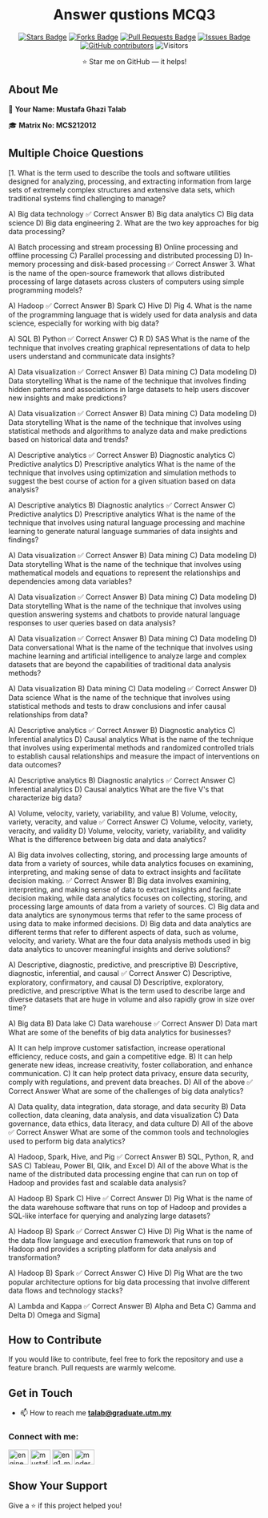 
<div align="center">

# Answer qustions MCQ3

[![Stars Badge](https://img.shields.io/github/stars/drshahizan/BDM?style=social)](https://github.com/drshahizan/BDM/stargazers)
[![Forks Badge](https://img.shields.io/github/forks/drshahizan/BDM?style=social)](https://github.com/drshahizan/BDM/network/members)
[![Pull Requests Badge](https://img.shields.io/github/issues-pr/drshahizan/BDM)](https://github.com/drshahizan/BDM/pulls)
[![Issues Badge](https://img.shields.io/github/issues/drshahizan/BDM)](https://github.com/drshahizan/BDM/issues)
[![GitHub contributors](https://img.shields.io/github/contributors/drshahizan/BDM?color=2b9348)](https://github.com/drshahizan/BDM/graphs/contributors)
![Visitors](https://visitor-badge.glitch.me/badge?page_id=drshahizan.BDM)

:star: Star me on GitHub — it helps!

</div>

## About Me

👤 **Your Name: Mustafa Ghazi Talab**

🎓 **Matrix No: MCS212012**

## Multiple Choice Questions

[1. What is the term used to describe the tools and software utilities designed for analyzing, processing, and extracting information from large sets of extremely complex structures and extensive data sets, which traditional systems find challenging to manage?

A) Big data technology ✅ Correct Answer 
B) Big data analytics
C) Big data science
D) Big data engineering
2. What are the two key approaches for big data processing?

A) Batch processing and stream processing
B) Online processing and offline processing
C) Parallel processing and distributed processing
D) In-memory processing and disk-based processing ✅ Correct Answer
3. What is the name of the open-source framework that allows distributed processing of large datasets across clusters of computers using simple programming models?

A) Hadoop ✅ Correct Answer
B) Spark
C) Hive
D) Pig
4. What is the name of the programming language that is widely used for data analysis and data science, especially for working with big data?

A) SQL
B) Python ✅ Correct Answer
C) R
D) SAS
What is the name of the technique that involves creating graphical representations of data to help users understand and communicate data insights?

A) Data visualization ✅ Correct Answer
B) Data mining
C) Data modeling
D) Data storytelling
What is the name of the technique that involves finding hidden patterns and associations in large datasets to help users discover new insights and make predictions?

A) Data visualization ✅ Correct Answer
B) Data mining
C) Data modeling
D) Data storytelling
What is the name of the technique that involves using statistical methods and algorithms to analyze data and make predictions based on historical data and trends?

A) Descriptive analytics ✅ Correct Answer
B) Diagnostic analytics
C) Predictive analytics
D) Prescriptive analytics
What is the name of the technique that involves using optimization and simulation methods to suggest the best course of action for a given situation based on data analysis?

A) Descriptive analytics
B) Diagnostic analytics ✅ Correct Answer
C) Predictive analytics
D) Prescriptive analytics
What is the name of the technique that involves using natural language processing and machine learning to generate natural language summaries of data insights and findings?

A) Data visualization ✅ Correct Answer
B) Data mining
C) Data modeling
D) Data storytelling
What is the name of the technique that involves using mathematical models and equations to represent the relationships and dependencies among data variables?

A) Data visualization ✅ Correct Answer
B) Data mining
C) Data modeling
D) Data storytelling
What is the name of the technique that involves using question answering systems and chatbots to provide natural language responses to user queries based on data analysis?

A) Data visualization ✅ Correct Answer
B) Data mining
C) Data modeling
D) Data conversational
What is the name of the technique that involves using machine learning and artificial intelligence to analyze large and complex datasets that are beyond the capabilities of traditional data analysis methods?

A) Data visualization
B) Data mining
C) Data modeling ✅ Correct Answer
D) Data science
What is the name of the technique that involves using statistical methods and tests to draw conclusions and infer causal relationships from data?

A) Descriptive analytics ✅ Correct Answer
B) Diagnostic analytics
C) Inferential analytics
D) Causal analytics
What is the name of the technique that involves using experimental methods and randomized controlled trials to establish causal relationships and measure the impact of interventions on data outcomes?

A) Descriptive analytics
B) Diagnostic analytics ✅ Correct Answer
C) Inferential analytics
D) Causal analytics
What are the five V's that characterize big data?

A) Volume, velocity, variety, variability, and value
B) Volume, velocity, variety, veracity, and value ✅ Correct Answer
C) Volume, velocity, variety, veracity, and validity
D) Volume, velocity, variety, variability, and validity
What is the difference between big data and data analytics?

A) Big data involves collecting, storing, and processing large amounts of data from a variety of sources, while data analytics focuses on examining, interpreting, and making sense of data to extract insights and facilitate decision making. ✅ Correct Answer
B) Big data involves examining, interpreting, and making sense of data to extract insights and facilitate decision making, while data analytics focuses on collecting, storing, and processing large amounts of data from a variety of sources.
C) Big data and data analytics are synonymous terms that refer to the same process of using data to make informed decisions.
D) Big data and data analytics are different terms that refer to different aspects of data, such as volume, velocity, and variety.
What are the four data analysis methods used in big data analytics to uncover meaningful insights and derive solutions?

A) Descriptive, diagnostic, predictive, and prescriptive
B) Descriptive, diagnostic, inferential, and causal ✅ Correct Answer
C) Descriptive, exploratory, confirmatory, and causal
D) Descriptive, exploratory, predictive, and prescriptive
What is the term used to describe large and diverse datasets that are huge in volume and also rapidly grow in size over time?

A) Big data
B) Data lake
C) Data warehouse ✅ Correct Answer
D) Data mart
What are some of the benefits of big data analytics for businesses?

A) It can help improve customer satisfaction, increase operational efficiency, reduce costs, and gain a competitive edge.
B) It can help generate new ideas, increase creativity, foster collaboration, and enhance communication.
C) It can help protect data privacy, ensure data security, comply with regulations, and prevent data breaches.
D) All of the above ✅ Correct Answer
What are some of the challenges of big data analytics?

A) Data quality, data integration, data storage, and data security
B) Data collection, data cleaning, data analysis, and data visualization
C) Data governance, data ethics, data literacy, and data culture
D) All of the above ✅ Correct Answer
What are some of the common tools and technologies used to perform big data analytics?

A) Hadoop, Spark, Hive, and Pig ✅ Correct Answer
B) SQL, Python, R, and SAS
C) Tableau, Power BI, Qlik, and Excel
D) All of the above
What is the name of the distributed data processing engine that can run on top of Hadoop and provides fast and scalable data analysis?

A) Hadoop
B) Spark
C) Hive ✅ Correct Answer
D) Pig
What is the name of the data warehouse software that runs on top of Hadoop and provides a SQL-like interface for querying and analyzing large datasets?

A) Hadoop
B) Spark ✅ Correct Answer
C) Hive
D) Pig
What is the name of the data flow language and execution framework that runs on top of Hadoop and provides a scripting platform for data analysis and transformation?

A) Hadoop
B) Spark ✅ Correct Answer
C) Hive
D) Pig
What are the two popular architecture options for big data processing that involve different data flows and technology stacks?

A) Lambda and Kappa ✅ Correct Answer
B) Alpha and Beta
C) Gamma and Delta
D) Omega and Sigma]

## How to Contribute

If you would like to contribute, feel free to fork the repository and use a feature branch. Pull requests are warmly welcome.

## Get in Touch

- 📫 How to reach me **talab@graduate.utm.my**

<h3 align="left">Connect with me:</h3>
<p align="left">
<a href="https://twitter.com/engineer-mustafa" target="blank"><img align="center" src="https://raw.githubusercontent.com/rahuldkjain/github-profile-readme-generator/master/src/images/icons/Social/twitter.svg" alt="engineer-mustafa" height="30" width="40" /></a>
<a href="https://linkedin.com/in/mustafa ghazi talab" target="blank"><img align="center" src="https://raw.githubusercontent.com/rahuldkjain/github-profile-readme-generator/master/src/images/icons/Social/linked-in-alt.svg" alt="mustafa ghazi talab" height="30" width="40" /></a>
<a href="https://instagram.com/eng1_mustafa" target="blank"><img align="center" src="https://raw.githubusercontent.com/rahuldkjain/github-profile-readme-generator/master/src/images/icons/Social/instagram.svg" alt="eng1_mustafa" height="30" width="40" /></a>
<a href="https://www.youtube.com/c/modern era technology" target="blank"><img align="center" src="https://raw.githubusercontent.com/rahuldkjain/github-profile-readme-generator/master/src/images/icons/Social/youtube.svg" alt="modern era technology" height="30" width="40" /></a>
</p>

## Show Your Support

Give a ⭐️ if this project helped you!



